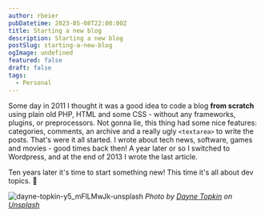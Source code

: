 ```yaml
---
author: rbeier
pubDatetime: 2023-05-08T22:00:00Z
title: Starting a new blog
description: Starting a new blog
postSlug: starting-a-new-blog
ogImage: undefined
featured: false
draft: false
tags: 
  - Personal
---
```


Some day in 2011 I thought it was a good idea to code a blog **from scratch** using plain old PHP, HTML and some CSS - without any frameworks, plugins, or preprocessors. Not gonna lie, this thing had some nice features: categories, comments, an archive and a really ugly `<textarea>` to write the posts. That's were it all started. I wrote about tech news, software, games and movies - good times back then! A year later or so I switched to Wordpress, and at the end of 2013 I wrote the last article.

Ten years later it's time to start something new! This time it's all about dev topics. 🎉

![dayne-topkin-y5_mFlLMwJk-unsplash](/assets/starting-a-new-blog/dayne-topkin-y5_mFlLMwJk-unsplash.jpg) 
_Photo by [Dayne Topkin](https://unsplash.com/@dtopkin1?utm_source=unsplash&utm_medium=referral&utm_content=creditCopyText) on [Unsplash](https://unsplash.com/wallpapers/desktop/macbook?utm_source=unsplash&utm_medium=referral&utm_content=creditCopyText)_
